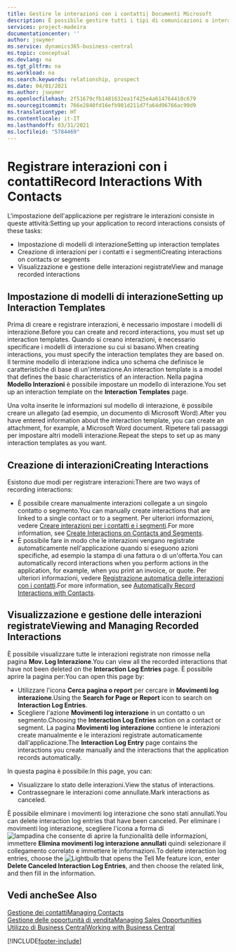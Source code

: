 ```yaml
---
title: Gestire le interazioni con i contatti| Documenti Microsoft
description: È possibile gestire tutti i tipi di comunicazioni o interazioni che intercorrono tra la società e i contatti, ad esempio comunicazioni via lettera, fax, e-mail, telefono, riunioni e così via.
services: project-madeira
documentationcenter: ''
author: jswymer
ms.service: dynamics365-business-central
ms.topic: conceptual
ms.devlang: na
ms.tgt_pltfrm: na
ms.workload: na
ms.search.keywords: relationship, prospect
ms.date: 04/01/2021
ms.author: jswymer
ms.openlocfilehash: 2f51679cfb1481632ea1f425e4a614764410c679
ms.sourcegitcommit: 766e2840fd16efb901d211d7fa64d96766ac99d9
ms.translationtype: HT
ms.contentlocale: it-IT
ms.lasthandoff: 03/31/2021
ms.locfileid: "5784469"
---
```

# <a name="record-interactions-with-contacts"></a><span data-ttu-id="863d3-103">Registrare interazioni con i contatti</span><span class="sxs-lookup"><span data-stu-id="863d3-103">Record Interactions With Contacts</span></span>
<span data-ttu-id="863d3-104">L'impostazione dell'applicazione per registrare le interazioni consiste in queste attività:</span><span class="sxs-lookup"><span data-stu-id="863d3-104">Setting up your application to record interactions consists of these tasks:</span></span>

* <span data-ttu-id="863d3-105">Impostazione di modelli di interazione</span><span class="sxs-lookup"><span data-stu-id="863d3-105">Setting up interaction templates</span></span>  
* <span data-ttu-id="863d3-106">Creazione di interazioni per i contatti e i segmenti</span><span class="sxs-lookup"><span data-stu-id="863d3-106">Creating interactions on contacts or segments</span></span>  
* <span data-ttu-id="863d3-107">Visualizzazione e gestione delle interazioni registrate</span><span class="sxs-lookup"><span data-stu-id="863d3-107">View and manage recorded interactions</span></span>  

##  <a name="setting-up-interaction-templates"></a><span data-ttu-id="863d3-108">Impostazione di modelli di interazione</span><span class="sxs-lookup"><span data-stu-id="863d3-108">Setting up Interaction Templates</span></span>
<span data-ttu-id="863d3-109">Prima di creare e registrare interazioni, è necessario impostare i modelli di interazione.</span><span class="sxs-lookup"><span data-stu-id="863d3-109">Before you can create and record interactions, you must set up interaction templates.</span></span> <span data-ttu-id="863d3-110">Quando si creano interazioni, è necessario specificare i modelli di interazione su cui si basano.</span><span class="sxs-lookup"><span data-stu-id="863d3-110">When creating interactions, you must specify the interaction templates they are based on.</span></span> <span data-ttu-id="863d3-111">Il termine modello di interazione indica uno schema che definisce le caratteristiche di base di un'interazione.</span><span class="sxs-lookup"><span data-stu-id="863d3-111">An interaction template is a model that defines the basic characteristics of an interaction.</span></span>
<span data-ttu-id="863d3-112">Nella pagina **Modello Interazioni** è possibile impostare un modello di interazione.</span><span class="sxs-lookup"><span data-stu-id="863d3-112">You set up an interaction template on the **Interaction Templates** page.</span></span>

<span data-ttu-id="863d3-113">Una volta inserite le informazioni sul modello di interazione, è possibile creare un allegato (ad esempio, un documento di Microsoft Word).</span><span class="sxs-lookup"><span data-stu-id="863d3-113">After you have entered information about the interaction template, you can create an attachment, for example, a Microsoft Word document.</span></span> <span data-ttu-id="863d3-114">Ripetere tali passaggi per impostare altri modelli interazione.</span><span class="sxs-lookup"><span data-stu-id="863d3-114">Repeat the steps to set up as many interaction templates as you want.</span></span>  

## <a name="creating-interactions"></a><span data-ttu-id="863d3-115">Creazione di interazioni</span><span class="sxs-lookup"><span data-stu-id="863d3-115">Creating Interactions</span></span>
<span data-ttu-id="863d3-116">Esistono due modi per registrare interazioni:</span><span class="sxs-lookup"><span data-stu-id="863d3-116">There are two ways of recording interactions:</span></span>

* <span data-ttu-id="863d3-117">È possibile creare manualmente interazioni collegate a un singolo contatto o segmento.</span><span class="sxs-lookup"><span data-stu-id="863d3-117">You can manually create interactions that are linked to a single contact or to a segment.</span></span> <span data-ttu-id="863d3-118">Per ulteriori informazioni, vedere [Creare interazioni per i contatti e i segmenti](marketing-how-create-interactions.md).</span><span class="sxs-lookup"><span data-stu-id="863d3-118">For more information, see [Create Interactions on Contacts and Segments](marketing-how-create-interactions.md).</span></span>  
* <span data-ttu-id="863d3-119">È possibile fare in modo che le interazioni vengano registrate automaticamente nell'applicazione quando si eseguono azioni specifiche, ad esempio la stampa di una fattura o di un'offerta.</span><span class="sxs-lookup"><span data-stu-id="863d3-119">You can automatically record interactions when you perform actions in the application, for example, when you print an invoice, or quote.</span></span> <span data-ttu-id="863d3-120">Per ulteriori informazioni, vedere [Registrazione automatica delle interazioni con i contatti](marketing-auto-record-interactions.md).</span><span class="sxs-lookup"><span data-stu-id="863d3-120">For more information, see [Automatically Record Interactions with Contacts](marketing-auto-record-interactions.md).</span></span>

## <a name="viewing-and-managing-recorded-interactions"></a><span data-ttu-id="863d3-121">Visualizzazione e gestione delle interazioni registrate</span><span class="sxs-lookup"><span data-stu-id="863d3-121">Viewing and Managing Recorded Interactions</span></span>
<span data-ttu-id="863d3-122">È possibile visualizzare tutte le interazioni registrate non rimosse nella pagina **Mov. Log Interazione**.</span><span class="sxs-lookup"><span data-stu-id="863d3-122">You can view all the recorded interactions that have not been deleted on the **Interaction Log Entries** page.</span></span> <span data-ttu-id="863d3-123">È possibile aprire la pagina per:</span><span class="sxs-lookup"><span data-stu-id="863d3-123">You can open this page by:</span></span>

* <span data-ttu-id="863d3-124">Utilizzare l'icona **Cerca pagina o report** per cercare in **Movimenti log interazione**.</span><span class="sxs-lookup"><span data-stu-id="863d3-124">Using the **Search for Page or Report** icon to search on **Interaction Log Entries**.</span></span>
* <span data-ttu-id="863d3-125">Scegliere l'azione **Movimenti log interazione** in un contatto o un segmento.</span><span class="sxs-lookup"><span data-stu-id="863d3-125">Choosing the **Interaction Log Entries** action on a contact or segment.</span></span>
  <span data-ttu-id="863d3-126">La pagina **Movimenti log interazione** contiene le interazioni create manualmente e le interazioni registrate automaticamente dall'applicazione.</span><span class="sxs-lookup"><span data-stu-id="863d3-126">The **Interaction Log Entry** page contains the interactions you create manually and the interactions that the application records automatically.</span></span>

<span data-ttu-id="863d3-127">In questa pagina è possibile:</span><span class="sxs-lookup"><span data-stu-id="863d3-127">In this page, you can:</span></span>

* <span data-ttu-id="863d3-128">Visualizzare lo stato delle interazioni.</span><span class="sxs-lookup"><span data-stu-id="863d3-128">View the status of interactions.</span></span>
* <span data-ttu-id="863d3-129">Contrassegnare le interazioni come annullate.</span><span class="sxs-lookup"><span data-stu-id="863d3-129">Mark interactions as canceled.</span></span>

<span data-ttu-id="863d3-130">È possibile eliminare i movimenti log interazione che sono stati annullati.</span><span class="sxs-lookup"><span data-stu-id="863d3-130">You can delete interaction log entries that have been canceled.</span></span> <span data-ttu-id="863d3-131">Per eliminare i movimenti log interazione, scegliere l'icona a forma di ![lampadina che consente di aprire la funzionalità delle informazioni](media/ui-search/search_small.png "Informazioni sull'operazione che si desidera eseguire"), immettere **Elimina movimenti log interazione annullati** quindi selezionare il collegamento correlato e immettere le informazioni.</span><span class="sxs-lookup"><span data-stu-id="863d3-131">To delete interaction log entries, choose the ![Lightbulb that opens the Tell Me feature](media/ui-search/search_small.png "Tell me what you want to do") icon, enter **Delete Canceled Interaction Log Entries**, and then choose the related link, and then fill in the information.</span></span>

## <a name="see-also"></a><span data-ttu-id="863d3-132">Vedi anche</span><span class="sxs-lookup"><span data-stu-id="863d3-132">See Also</span></span>
[<span data-ttu-id="863d3-133">Gestione dei contatti</span><span class="sxs-lookup"><span data-stu-id="863d3-133">Managing Contacts</span></span>](marketing-contacts.md)  
[<span data-ttu-id="863d3-134">Gestione delle opportunità di vendita</span><span class="sxs-lookup"><span data-stu-id="863d3-134">Managing Sales Opportunities</span></span>](marketing-manage-sales-opportunities.md)  
[<span data-ttu-id="863d3-135">Utilizzo di Business Central</span><span class="sxs-lookup"><span data-stu-id="863d3-135">Working with Business Central</span></span>](ui-work-product.md)  


[!INCLUDE[footer-include](includes/footer-banner.md)]